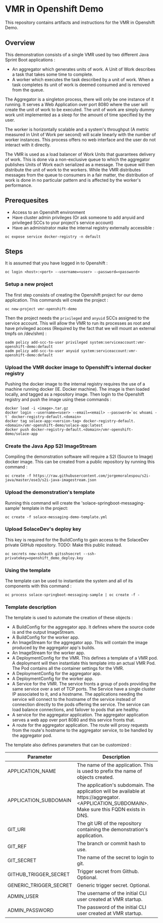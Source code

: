 # VMR in Openshift Demo

This repository contains artifacts and instructions for the VMR in Openshift Demo.

## Overview

This demonstration consists of a single VMR used by two different Java Sprint Boot applications :
  * An aggregator which generates units of work.  A Unit of Work describes a task that takes some time to complete.
  * A worker which executes the task described by a unit of work.  When a task completes its unit of work is deemed
    consumed and is removed from the queue.

The Aggregator is a singleton process, there will only be one instance of it running.  It serves a Web Application over
port 8080 where the user will create the unit of work to be executed.  The unit of work are simply dummy work unit
implemented as a sleep for the amount of time specified by the user.

The worker is horizontally scalable and a system's throughput (A metric measured in Unit of Work per second) will scale
linearly with the number of worker instances.  This process offers no web interface and the user do not interact with it
directly.
  
The VMR is used as a load balancer of Work Units that guarantees delivery of work.  This is done via a non-exclusive
queue to which the aggregator publishes Units of Work each serialized as a message.  The queue will then distribute the
unit of work to the workers.  While the VMR distributes messages from the queue to consumers in a fair matter, the 
distribution of work is done in no particular pattern and is affected by the worker's performance. 

## Prerequesites

* Access to an Openshift environment
* Have cluster admin privileges (Or ask someone to add anyuid and privileged SCCs to your project's service account)
* Have an administrator make the internal registry externally accessible :
```
oc expose service docker-registry -n default
```

## Steps

It is assumed that you have logged in to Openshift :
```
oc login <host>:<port> --username=<user> --password=<password>
```

### Setup a new project

The first step consists of creating the Openshift project for our demo application.  This commands will create the
project :

```
oc new-project vmr-openshift-demo
```

Then the project needs the `privileged` and `anyuid` SCCs assigned to the service account.  This will allow the VMR
to run its processes as root and have privileged access (Required by the fact that we will mount an external tmpfs
on /dev/shm) :
```
oadm policy add-scc-to-user privileged system:serviceaccount:vmr-openshift-demo:default
oadm policy add-scc-to-user anyuid system:serviceaccount:vmr-openshift-demo:default
```

### Upload the VMR docker image to Openshift's internal docker registry

Pushing the docker image to the internal registry requires the use of a machine running docker (IE. Docker machine).
The image is then loaded locally, and tagged as a repository image.  Then login to the Openshift registry and push
the image using these commands :
```
docker load -i <image>.tar.gz
docker login --username=<user> --email=<email> --password=`oc whoami -t` docker-registry-default.<domain>
docker tag solace-app:<version-tag> docker-registry-default.<domain>/vmr-openshift-demo/solace-app:latest
docker push docker-registry-default.<domain>/vmr-openshift-demo/solace-app
```

### Create the Java App S2I ImageStream

Compiling the demonstration software will require a S2I (Source to Image) docker image.  This can be created from
a public repository by running this command :

```
oc create -f https://raw.githubusercontent.com/jorgemoralespou/s2i-java/master/ose3/s2i-java-imagestream.json
```

### Upload the demonstration's template

Running this command will create the 'solace-springboot-messaging-sample' template in the project:

```
oc create -f solace-messaging-demo-template.yml
```

### Upload SolaceDev's deploy key

This key is required for the BuildConfig to gain access to the SolaceDev private GitHub repository.
TODO: Make this public instead.

```
oc secrets new-sshauth gitsshsecret --ssh-privatekey=openshift_demo_deploy.key
```

### Using the template

The template can be used to instantiate the system and all of its components with this command :

```
oc process solace-springboot-messaging-sample | oc create -f -
```

### Template description

The template is used to automate the creation of these objects :
* A BuildConfig for the aggregator app.  It defines where the source code is and the output ImageStream.
* A BuildConfig for the worker app.
* An ImageStream for the aggregator app.  This will contain the image produced by the aggregator app's builds.
* An ImageStream for the worker app.
* A DeploymentConfig for the VMR.  This defines a template of a VMR pod.  A deployment will then instantiate this
  template into an actual VMR Pod.  The Pod contains all the container settings for the VMR.
* A DeploymentConfig for the aggregator app.
* A DeploymentConfig for the worker app.
* A Service for the VMR.  The service fronts a group of pods providing the same service over a set of TCP ports.  The 
  Service have a single cluster IP associated to it, and a hostname.  The applications needing the service will connect
  to the hostname of the service instead of connection directly to the pods offering the service.  The service can
  load balance connections, and failover to pods that are healthy.
* A service for the aggregator application.  The aggregator application serves a web app over port 8080 and this service
  fronts that.
* A route for the aggregator application.  The route will proxy requests from the route's hostname to the aggregator
  service, to be handled by the aggregator pod.

The template also defines parameters that can be customized :

| Parameter                    | Description |
| ---------------------------- | ----------- |
| APPLICATION_NAME             | The name of the application.  This is used to prefix the name of objects created. |
| APPLICATION_SUBDOMAIN        | The application's subdomain.  The application will be available at https://aggregator.<APPLICATION_SUBDOMAIN>.  Make sure this FQDN exists in DNS. |
| GIT_URI                      | The git URI of the repository containing the demonstration's application. |
| GIT_REF                      | The branch or commit hash to use. |
| GIT_SECRET                   | The name of the secret to login to git. |
| GITHUB_TRIGGER_SECRET        | Trigger secret from Github.  Optional. |
| GENERIC_TRIGGER_SECRET       | Generic trigger secret.  Optional. |
| ADMIN_USER                   | The username of the initial CLI user created at VMR startup. |
| ADMIN_PASSWORD               | The password of the initial CLI user created at VMR startup. |
